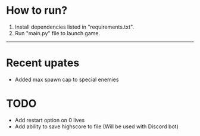 # How to run?
1. Install dependencies listed in "requirements.txt".
2. Run "main.py" file to launch game.


-----------------------------------------------------------------------


# Recent upates
- Added max spawn cap to special enemies


# TODO
- Add restart option on 0 lives
- Add ability to save highscore to file (Will be used with Discord bot)